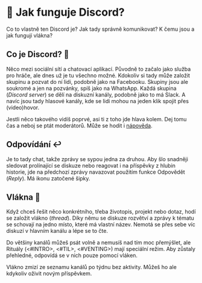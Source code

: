 # 💬 Jak funguje Discord?

Co to vlastně ten Discord je? Jak tady správně komunikovat? K čemu jsou a jak fungují vlákna?

## Co je Discord? 👾

Něco mezi sociální sítí a chatovací aplikací. Původně to začalo jako služba pro hráče, ale dnes už je tu všechno možné. Kdokoliv si tady může založit skupinu a pozvat do ní lidi, podobně jako na Facebooku. Skupiny jsou ale soukromé a jen na pozvánky, spíš jako na WhatsApp. Každá skupina (_Discord server_) se dělí na diskuzní kanály, podobně jako to má Slack. A navíc jsou tady hlasové kanály, kde se lidi mohou na jeden klik spojit přes (video)hovor.

Jestli něco takového vidíš poprvé, asi ti z toho jde hlava kolem. Dej tomu čas a neboj se ptát moderátorů. Může se hodit i [nápověda](https://support.discord.com/hc/en-us/categories/200404398).

## Odpovídání ↩️

Je to tady chat, takže zprávy se sypou jedna za druhou. Aby šlo snadněji sledovat prolínající se diskuze nebo reagovat i na příspěvky z hlubin historie, jde na předchozí zprávy navazovat použitím funkce Odpovědět (_Reply_). Má ikonu zatočené šipky.

## Vlákna 🧵

Když chceš řešit něco konkrétního, třeba životopis, projekt nebo dotaz, hodí se založit vlákno (_thread_). Díky němu se diskuze rozvětví a zprávy k tématu se schovají na jedno místo, které má vlastní název. Nemotá se přes sebe víc diskuzí v hlavním kanálu a lépe se to čte.

Do většiny kanálů můžeš psát volně a nemusíš nad tím moc přemýšlet, ale Rituály (<#INTRO>, <#TIL>, <#VENTING>) mají speciální režim. Aby zůstaly přehledné, odpovídá se v nich pouze pomocí vláken.

Vlákno zmizí ze seznamu kanálů po týdnu bez aktivity. Můžeš ho ale kdykoliv oživit novým příspěvkem.
